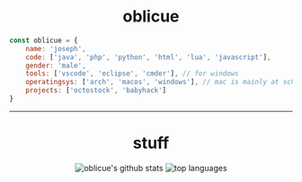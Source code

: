

<h1 align="center">oblicue</h1>





</h1>

```javascript
const oblicue = {
    name: 'joseph',
    code: ['java', 'php', 'python', 'html', 'lua', 'javascript'],
    gender: 'male',
    tools: ['vscode', 'eclipse', 'cmder'], // for windows
    operatingsys: ['arch', 'macos', 'windows'], // mac is mainly at schoool, i mostly use arch linux and windows at home
    projects: ['octostock', 'babyhack']
}
```


***
<div align="center">
   <h1>stuff</h1>

![oblicue's github stats](https://github-readme-stats.vercel.app/api?username=oblicue&theme=dark&layout=compact)
![top languages](https://github-readme-stats.vercel.app/api/top-langs/?username=oblicue&theme=dark&layout=compact)
</div>

